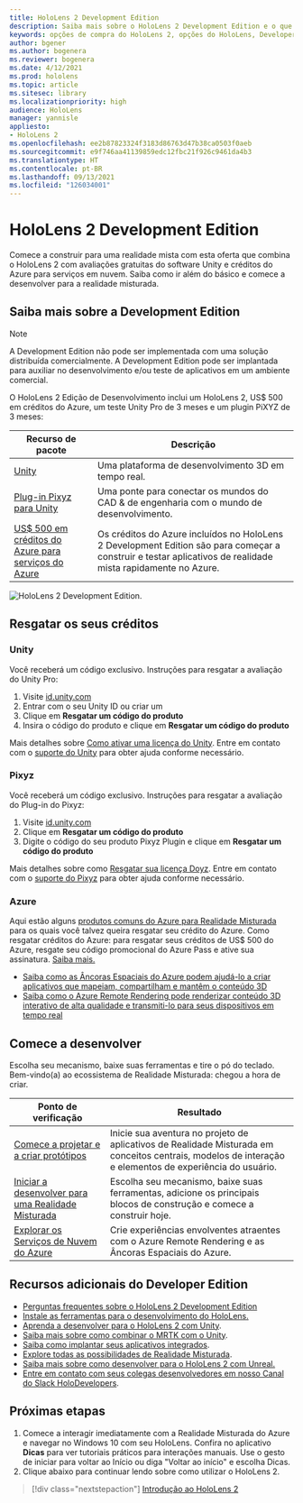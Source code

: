 ```yaml
---
title: HoloLens 2 Development Edition
description: Saiba mais sobre o HoloLens 2 Development Edition e o que fazer depois de obter o seu.
keywords: opções de compra do HoloLens 2, opções do HoloLens, Developer Edition
author: bgener
ms.author: bogenera
ms.reviewer: bogenera
ms.date: 4/12/2021
ms.prod: hololens
ms.topic: article
ms.sitesec: library
ms.localizationpriority: high
audience: HoloLens
manager: yannisle
appliesto:
- HoloLens 2
ms.openlocfilehash: ee2b87823324f3183d86763d47b38ca0503f0aeb
ms.sourcegitcommit: e9f746aa41139859edc12fbc21f926c9461da4b3
ms.translationtype: HT
ms.contentlocale: pt-BR
ms.lasthandoff: 09/13/2021
ms.locfileid: "126034001"
---
```

# <a name="hololens-2-development-edition"></a>HoloLens 2 Development Edition

Comece a construir para uma realidade mista com esta oferta que combina o HoloLens 2 com avaliações gratuitas do software Unity e créditos do Azure para serviços em nuvem. Saiba como ir além do básico e comece a desenvolver para a realidade misturada.

## <a name="learn-about-the-development-edition"></a>Saiba mais sobre a Development Edition

> [!NOTE]
> A Development Edition não pode ser implementada com uma solução distribuída comercialmente. A Development Edition pode ser implantada para auxiliar no desenvolvimento e/ou teste de aplicativos em um ambiente comercial.  

O HoloLens 2 Edição de Desenvolvimento inclui um HoloLens 2, US$ 500 em créditos do Azure, um teste Unity Pro de 3 meses e um plugin PiXYZ de 3 meses:

| Recurso de pacote | Descrição |
|---|---|
|  [Unity](https://unity.com/) | Uma plataforma de desenvolvimento 3D em tempo real.   |
|  [Plug-in Pixyz para Unity](https://www.pixyz-software.com/plugin/) | Uma ponte para conectar os mundos do CAD &amp; de engenharia com o mundo de desenvolvimento.   |
| [US$ 500 em créditos do Azure para serviços do Azure](https://azure.microsoft.com/resources/) | Os créditos do Azure incluídos no HoloLens 2 Development Edition são para começar a construir e testar aplicativos de realidade mista rapidamente no Azure. |

![HoloLens 2 Development Edition.](./images/hololens-2-dev-ed.png)

## <a name="redeem-your-credits"></a>Resgatar os seus créditos

### <a name="unity"></a>Unity
Você receberá um código exclusivo. Instruções para resgatar a avaliação do Unity Pro:
1. Visite [id.unity.com](http://id.unity.com/)
1. Entrar com o seu Unity ID ou criar um
1. Clique em **Resgatar um código do produto**
1. Insira o código do produto e clique em **Resgatar um código do produto**

Mais detalhes sobre [Como ativar uma licença do Unity](https://support.unity3d.com/hc/articles/211438683-How-do-I-activate-my-license-). Entre em contato com o [suporte do Unity](https://support.unity3d.com/hc) para obter ajuda conforme necessário.  

### <a name="pixyz"></a>Pixyz
Você receberá um código exclusivo. Instruções para resgatar a avaliação do Plug-in do Pixyz:
1. Visite [id.unity.com](http://id.unity.com/)
1. Clique em **Resgatar um código do produto**
1. Digite o código do seu produto Pixyz Plugin e clique em **Resgatar um código do produto**

Mais detalhes sobre como [Resgatar sua licença Doyz](https://www.pixyz-software.com/documentations/html/2020.1/review/TrialLicense.html). Entre em contato com o [suporte do Pixyz](https://www.pixyz-software.com/support/) para obter ajuda conforme necessário.

### <a name="azure"></a>Azure
Aqui estão alguns [produtos comuns do Azure para Realidade Misturada](https://azure.microsoft.com/topic/mixed-reality/) para os quais você talvez queira resgatar seu crédito do Azure.
Como resgatar créditos do Azure: para resgatar seus créditos de US$ 500 do Azure, resgate seu código promocional do Azure Pass e ative sua assinatura. [Saiba mais.](hololens2-development-edition-faq.yml#how-can-i-redeem-my--500-azure-credit-)

- [Saiba como as Âncoras Espaciais do Azure podem ajudá-lo a criar aplicativos que mapeiam, compartilham e mantêm o conteúdo 3D](https://azure.microsoft.com/services/spatial-anchors/)
- [Saiba como o Azure Remote Rendering pode renderizar conteúdo 3D interativo de alta qualidade e transmiti-lo para seus dispositivos em tempo real](https://azure.microsoft.com/services/remote-rendering/)

## <a name="get-started-developing"></a>Comece a desenvolver

Escolha seu mecanismo, baixe suas ferramentas e tire o pó do teclado. Bem-vindo(a) ao ecossistema de Realidade Misturada: chegou a hora de criar.

|     Ponto de verificação                              |     Resultado                                                                                                                    |
|---------------------------------------------|---------------------------------------------------------------------------------------------------------------------------------|
|     [Comece a projetar e a criar protótipos](/windows/mixed-reality/design/design)         |     Inicie sua aventura no projeto de aplicativos de Realidade Misturada em conceitos centrais, modelos de interação e elementos de experiência do usuário.     |
|     [Iniciar a desenvolver para uma Realidade Misturada](/windows/mixed-reality/develop/development?tabs=unity)    |     Escolha seu mecanismo, baixe suas ferramentas, adicione os principais blocos de construção e comece a construir hoje.                                  |
|     [Explorar os Serviços de Nuvem do Azure](/windows/mixed-reality/develop/mixed-reality-cloud-services)            |     Crie experiências envolventes atraentes com o Azure Remote Rendering e as Âncoras Espaciais do Azure.                                 |

## <a name="developer-edition-additional-resources"></a>Recursos adicionais do Developer Edition

- [Perguntas frequentes sobre o HoloLens 2 Development Edition](hololens2-development-edition-faq.yml)
- [Instale as ferramentas para o desenvolvimento do HoloLens.](/windows/mixed-reality/develop/install-the-tools?tabs=unity)
- [Aprenda a desenvolver para o HoloLens 2 com Unity](/windows/mixed-reality/develop/unity/unity-development-overview?tabs=mrtk%2Carr%2Chl2).
- [Saiba mais sobre como combinar o MRTK com o Unity](/windows/mixed-reality/develop/unity/mrtk-getting-started).
- [Saiba como implantar seus aplicativos integrados](app-deploy-overview.md).
- [Explore todas as possibilidades de Realidade Misturada](/windows/mixed-reality/).
- [Saiba mais sobre como desenvolver para o HoloLens 2 com Unreal.](/windows/mixed-reality/develop/unreal/unreal-development-overview?tabs=mrtk%2Casa)
- [Entre em contato com seus colegas desenvolvedores em nosso Canal do Slack HoloDevelopers](https://holodevelopersslack.azurewebsites.net/).

## <a name="next-steps"></a>Próximas etapas

1. Comece a interagir imediatamente com a Realidade Misturada do Azure e navegar no Windows 10 com seu HoloLens. Confira no aplicativo **Dicas** para ver tutoriais práticos para interações manuais. Use o gesto de iniciar para voltar ao Início ou diga "Voltar ao início" e escolha Dicas.
1. Clique abaixo para continuar lendo sobre como utilizar o HoloLens 2.

> [!div class="nextstepaction"]
> [Introdução ao HoloLens 2](hololens2-basic-usage.md)
